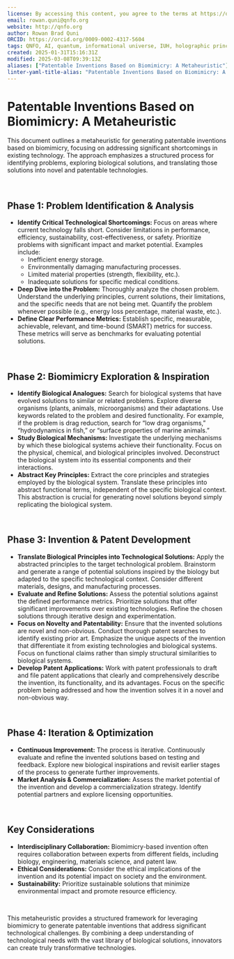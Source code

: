 ```yaml
---
license: By accessing this content, you agree to the terms at https://qnfo.org/LICENSE
email: rowan.quni@qnfo.org
website: http://qnfo.org
author: Rowan Brad Quni
ORCID: https://orcid.org/0009-0002-4317-5604
tags: QNFO, AI, quantum, informational universe, IUH, holographic principle
created: 2025-01-31T15:16:31Z
modified: 2025-03-08T09:39:13Z
aliases: ["Patentable Inventions Based on Biomimicry: A Metaheuristic"]
linter-yaml-title-alias: "Patentable Inventions Based on Biomimicry: A Metaheuristic"
---
```


# Patentable Inventions Based on Biomimicry: A Metaheuristic

This document outlines a metaheuristic for generating patentable inventions based on biomimicry, focusing on addressing significant shortcomings in existing technology. The approach emphasizes a structured process for identifying problems, exploring biological solutions, and translating those solutions into novel and patentable technologies.

<br>

## **Phase 1: Problem Identification & Analysis**

-   **Identify Critical Technological Shortcomings:** Focus on areas where current technology falls short. Consider limitations in performance, efficiency, sustainability, cost-effectiveness, or safety. Prioritize problems with significant impact and market potential. Examples include:
    -   Inefficient energy storage.
    -   Environmentally damaging manufacturing processes.
    -   Limited material properties (strength, flexibility, etc.).
    -   Inadequate solutions for specific medical conditions.
-   **Deep Dive into the Problem:** Thoroughly analyze the chosen problem. Understand the underlying principles, current solutions, their limitations, and the specific needs that are not being met. Quantify the problem whenever possible (e.g., energy loss percentage, material waste, etc.).
-   **Define Clear Performance Metrics:** Establish specific, measurable, achievable, relevant, and time-bound (SMART) metrics for success. These metrics will serve as benchmarks for evaluating potential solutions.

<br>

## **Phase 2: Biomimicry Exploration & Inspiration**

-   **Identify Biological Analogues:** Search for biological systems that have evolved solutions to similar or related problems. Explore diverse organisms (plants, animals, microorganisms) and their adaptations. Use keywords related to the problem and desired functionality. For example, if the problem is drag reduction, search for “low drag organisms,” “hydrodynamics in fish,” or “surface properties of marine animals.”
-   **Study Biological Mechanisms:** Investigate the underlying mechanisms by which these biological systems achieve their functionality. Focus on the physical, chemical, and biological principles involved. Deconstruct the biological system into its essential components and their interactions.
-   **Abstract Key Principles:** Extract the core principles and strategies employed by the biological system. Translate these principles into abstract functional terms, independent of the specific biological context. This abstraction is crucial for generating novel solutions beyond simply replicating the biological system.

<br>

## **Phase 3: Invention & Patent Development**

-   **Translate Biological Principles into Technological Solutions:** Apply the abstracted principles to the target technological problem. Brainstorm and generate a range of potential solutions inspired by the biology but adapted to the specific technological context. Consider different materials, designs, and manufacturing processes.
-   **Evaluate and Refine Solutions:** Assess the potential solutions against the defined performance metrics. Prioritize solutions that offer significant improvements over existing technologies. Refine the chosen solutions through iterative design and experimentation.
-   **Focus on Novelty and Patentability:** Ensure that the invented solutions are novel and non-obvious. Conduct thorough patent searches to identify existing prior art. Emphasize the unique aspects of the invention that differentiate it from existing technologies and biological systems. Focus on functional claims rather than simply structural similarities to biological systems.
-   **Develop Patent Applications:** Work with patent professionals to draft and file patent applications that clearly and comprehensively describe the invention, its functionality, and its advantages. Focus on the specific problem being addressed and how the invention solves it in a novel and non-obvious way.

<br>

## **Phase 4: Iteration & Optimization**

-   **Continuous Improvement:** The process is iterative. Continuously evaluate and refine the invented solutions based on testing and feedback. Explore new biological inspirations and revisit earlier stages of the process to generate further improvements.
-   **Market Analysis & Commercialization:** Assess the market potential of the invention and develop a commercialization strategy. Identify potential partners and explore licensing opportunities.

<br>

## **Key Considerations**

-   **Interdisciplinary Collaboration:** Biomimicry-based invention often requires collaboration between experts from different fields, including biology, engineering, materials science, and patent law.
-   **Ethical Considerations:** Consider the ethical implications of the invention and its potential impact on society and the environment.
-   **Sustainability:** Prioritize sustainable solutions that minimize environmental impact and promote resource efficiency.

<br>

This metaheuristic provides a structured framework for leveraging biomimicry to generate patentable inventions that address significant technological challenges. By combining a deep understanding of technological needs with the vast library of biological solutions, innovators can create truly transformative technologies.
